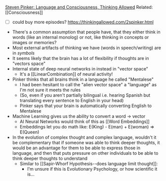 [Steven Pinker: Language and Consciousness, Thinking Allowed](https://www.youtube.com/watch?v=UZDeYe93rFg)
Related: [[Consciousness]]
- [ ] could buy more episodes? https://thinkingallowed.com/2spinker.html

- There's a common assumption that people have, that they either think in words (like an internal monolog) or not, like thinking in concepts or images or memories?
- Most external artifacts of thinking we have (words in speech/writing) are in *symbols*
- It seems likely that the brain has a lot of flexibility if thoughts are in "vectors space"
- Internal state of deep neural networks in instead in "vector space"
	- It's a [[LinearCombination]] of neural activity!
- Pinker thinks that all brains think in a language he called "Mentalese"
	- I had been hesitant to call the "alien vector space" a "language" as I'm not sure it meets the rules
	- (So, even if you aren't partially bilingual i.e. hearing Spanish but translating every sentence to English in your head)
	- Pinker says that your brain is automatically converting English to Mentalese
- Machine Learning gives us the ability to convert a word -> vector
	- AI Neural Networks would think of this as [[Word Embeddings]] 
	- Embeddings let you do math like: E(King) - E(man) + E(woman) => E(Queen)
- In the evolution of complex thought and complex language, wouldn't it be complementary that if someone was able to think deeper thoughts, it would be an advantage for them to be able to express those in language, and then that puts pressure on other individuals to be able to think deeper thoughts to understand
  - Similar to [[Sapir-Whorf Hypothesis--does language limit thought]]:
	- I'm unsure if this is Evolutionary Psychology, or how scientific it is...
